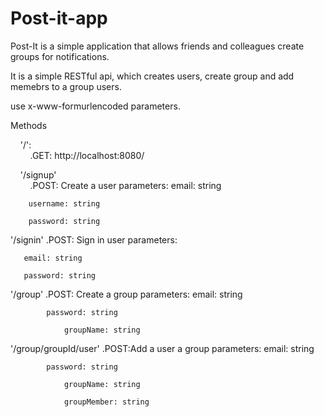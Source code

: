 # Post-it-app
Post-It is a simple application that allows friends and colleagues create groups for notifications.

It is a simple RESTful api, which creates users, create group and add memebrs to a group users.

use x-www-formurlencoded parameters.

Methods

&nbsp;&nbsp;&nbsp;&nbsp;'/':<br/>&nbsp;&nbsp;&nbsp;&nbsp;&nbsp;&nbsp;&nbsp;&nbsp;.GET: http://localhost:8080/
    
    
&nbsp;&nbsp;&nbsp;&nbsp;'/signup'<br>&nbsp;&nbsp;&nbsp;&nbsp;&nbsp;&nbsp;&nbsp;&nbsp;.POST: Create a user
           parameters:
	        email: string
		
		username: string
		
		password: string

'/signin'
      .POST: Sign in user
           parameters:
	   
	   email: string
	   
	   password: string

'/group'
	.POST: Create a group
		parameters:
			email: string

			password: string
        
        		groupName: string
        
'/group/groupId/user'
	.POST:Add a user a group
		parameters:
			email: string

			password: string
        
        		groupName: string
        
        		groupMember: string
